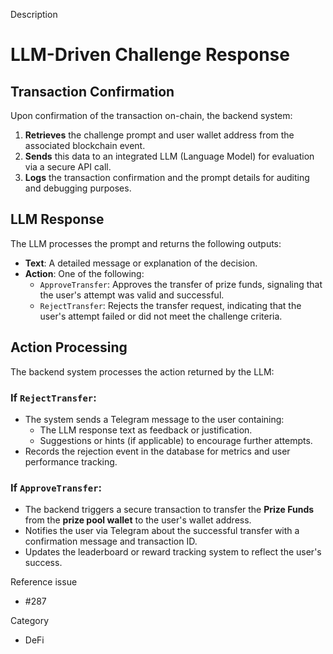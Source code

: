 Description
 # LLM-Driven Challenge Response

## Transaction Confirmation

Upon confirmation of the transaction on-chain, the backend system:
1. **Retrieves** the challenge prompt and user wallet address from the associated blockchain event.
2. **Sends** this data to an integrated LLM (Language Model) for evaluation via a secure API call.
3. **Logs** the transaction confirmation and the prompt details for auditing and debugging purposes.

## LLM Response

The LLM processes the prompt and returns the following outputs:
- **Text**: A detailed message or explanation of the decision.
- **Action**: One of the following:
  - `ApproveTransfer`: Approves the transfer of prize funds, signaling that the user's attempt was valid and successful.
  - `RejectTransfer`: Rejects the transfer request, indicating that the user's attempt failed or did not meet the challenge criteria.

## Action Processing

The backend system processes the action returned by the LLM:

### If `RejectTransfer`:
- The system sends a Telegram message to the user containing:
  - The LLM response text as feedback or justification.
  - Suggestions or hints (if applicable) to encourage further attempts.
- Records the rejection event in the database for metrics and user performance tracking.

### If `ApproveTransfer`:
- The backend triggers a secure transaction to transfer the **Prize Funds** from the **prize pool wallet** to the user's wallet address.
- Notifies the user via Telegram about the successful transfer with a confirmation message and transaction ID.
- Updates the leaderboard or reward tracking system to reflect the user's success.


Reference issue
- #287 

Category
- DeFi
